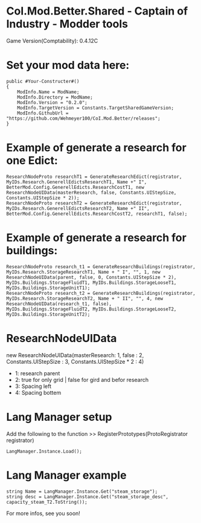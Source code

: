 # CoI.Mod.Better.Shared - Captain of Industry - Modder tools

Game Version(Comptability): 0.4.12C


# Set your mod data here:

	public #Your-Constructer#()
	{
		ModInfo.Name = ModName;
		ModInfo.Directory = ModName;
		ModInfo.Version = "0.2.0";
		ModInfo.TargetVersion = Constants.TargetSharedGameVersion;
		ModInfo.GithubUrl = "https://github.com/Wehmeyer100/CoI.Mod.Better/releases";
	}
    
# Example of generate a research for one Edict:

	ResearchNodeProto researchT1 = GenerateResearchEdict(registrator, MyIDs.Research.GenerellEdictsResearchT1, Name +" I", BetterMod.Config.GenerellEdicts.ResearchCostT1, new ResearchNodeUIData(masterResearch, false, Constants.UIStepSize, Constants.UIStepSize * 2));
	ResearchNodeProto researchT2 = GenerateResearchEdict(registrator, MyIDs.Research.GenerellEdictsResearchT2, Name +" II", BetterMod.Config.GenerellEdicts.ResearchCostT2, researchT1, false);
      
# Example of generate a research for buildings:    
	ResearchNodeProto research_t1 = GenerateResearchBuildings(registrator, MyIDs.Research.StorageResearchT1, Name + " I", "", 1, new ResearchNodeUIData(parent, false, 0, Constants.UIStepSize * 2), MyIDs.Buildings.StorageFluidT1, MyIDs.Buildings.StorageLooseT1, MyIDs.Buildings.StorageUnitT1);
	ResearchNodeProto research_t2 = GenerateResearchBuildings(registrator, MyIDs.Research.StorageResearchT2, Name + " II", "", 4, new ResearchNodeUIData(research_t1, false), MyIDs.Buildings.StorageFluidT2, MyIDs.Buildings.StorageLooseT2, MyIDs.Buildings.StorageUnitT2);
				
# ResearchNodeUIData
	
new ResearchNodeUIData(masterResearch: 1,                                                 false : 2, Constants.UIStepSize : 3, Constants.UIStepSize * 2 : 4)

- 1: research parent
- 2: true for only grid | false for gird and befor research
- 3: Spacing left
- 4: Spacing bottem


# Lang Manager setup

Add the following to the function >> RegisterPrototypes(ProtoRegistrator registrator)

	LangManager.Instance.Load();

# Lang Manager example

	string Name = LangManager.Instance.Get("steam_storage");
	string desc = LangManager.Instance.Get("steam_storage_desc", capacity_steam_T2.ToString());
                       
For more infos, see you soon!
